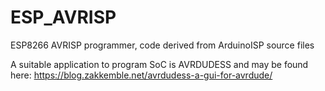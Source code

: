 # ESP_AVRISP

ESP8266 AVRISP programmer, code derived from ArduinoISP source files

A suitable application to program SoC is AVRDUDESS and may be found here: https://blog.zakkemble.net/avrdudess-a-gui-for-avrdude/
